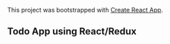 This project was bootstrapped with [Create React App](https://github.com/facebookincubator/create-react-app).

## Todo App using React/Redux
